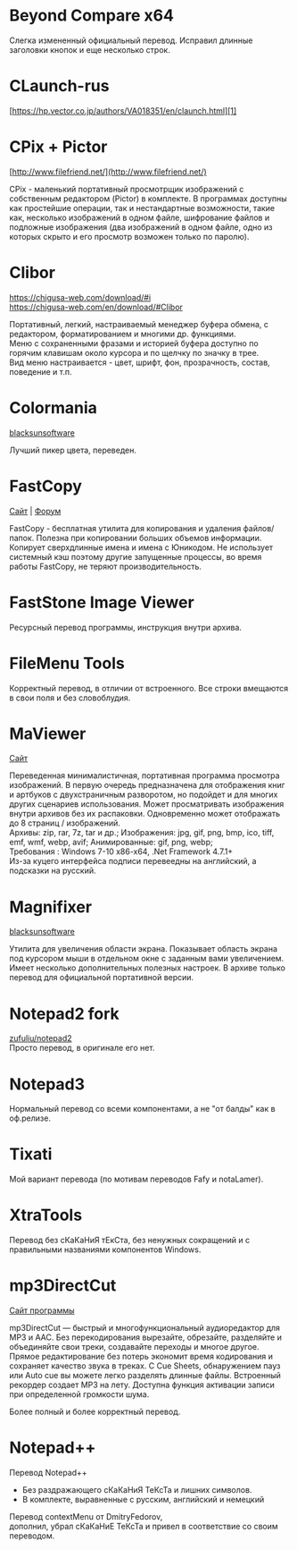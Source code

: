 # Beyond Compare x64  
  
Слегка измененный официальный перевод. Исправил длинные заголовки кнопок и еще несколько строк.  
  
# CLaunch-rus

[https://hp.vector.co.jp/authors/VA018351/en/claunch.html][1]

  [1]: https://hp.vector.co.jp/authors/VA018351/en/claunch.html
  
 # CPix + Pictor

[http://www.filefriend.net/](http://www.filefriend.net/)  
  
CPix - маленький портативный просмотрщик изображений с собственным редактором (Pictor) в комплекте. В программах доступны как простейшие операции, так и нестандартные возможности, такие как, несколько изображений в одном файле, шифрование файлов и подложные изображения (два изображений в одном файле, одно из которых скрыто и его просмотр возможен только по паролю).
  
# Clibor

  <a href="https://chigusa-web.com/download/#i" target="_blank">https://chigusa-web.com/download/#i</a>  
  <a href="https://chigusa-web.com/en/download/#Clibor" target="_blank">https://chigusa-web.com/en/download/#Clibor</a>  
  
Портативный, легкий, настраиваемый менеджер буфера обмена, с редактором, форматированием и многими др. функциями.  
Меню с сохраненными фразами и историей буфера доступно по горячим клавишам около курсора и по щелчку по значку в трее.  
Вид меню настраивается - цвет, шрифт, фон, прозрачность, состав, поведение и т.п.  
  
# Colormania

  [blacksunsoftware](http://www.blacksunsoftware.com/screenmagnifier.html)
  
Лучший пикер цвета, переведен.
  
# FastCopy

  <a href="https://fastcopy.jp/" target="_blank">Сайт</a> | <a href="https://groups.google.com/forum/#!forum/fastcopy-bb-eng" target="_blank">Форум</a>
  
FastCopy - бесплатная утилита для копирования и удаления файлов/папок. Полезна при копировании больших объемов информации. Копирует сверхдлинные имена и имена с Юникодом. Не использует системный кэш поэтому другие запущенные процессы, во время работы FastCopy, не теряют производительность.
 
# FastStone Image Viewer

Ресурсный перевод программы, инструкция внутри архива.
 
# FileMenu Tools

Корректный перевод, в отличии от встроенного. Все строки вмещаются в свои поля и без словоблудия.  
  
# MaViewer
  
 [Сайт](http://www.moreread.net/)
  
Переведенная минималистичная, портативная программа просмотра изображений. В первую очередь предназначена для отображения книг и артбуков с двухстраничным разворотом, но подойдет и для многих других сценариев использования. Может просматривать изображения внутри архивов без их распаковки. Одновременно может отображать до 8 страниц / изображений.  
Архивы: zip, rar, 7z, tar и др.; Изображения: jpg, gif, png, bmp, ico, tiff, emf, wmf, webp, avif; Анимированные: gif, png, webp;  
Требования : Windows 7-10 x86-x64, .Net Framework 4.7.1+  
Из-за куцего интерфейса подписи перевеедны на английский, а подсказки на русский.
  
# Magnifixer
  
  [blacksunsoftware](http://www.blacksunsoftware.com/screenmagnifier.html)
  
Утилита для увеличения области экрана. Показывает область экрана под курсором мыши в отдельном окне с заданным вами увеличением.
Имеет несколько дополнительных полезных настроек. В архиве только перевод для официальной портативной версии.
  
# Notepad2 fork

[zufuliu/notepad2](https://github.com/zufuliu/notepad2)  
Просто перевод, в оригинале его нет.  
  
# Notepad3

Нормальный перевод со всеми компонентами, а не "от балды" как в оф.релизе.
  
# Tixati
  
Мой вариант перевода (по мотивам переводов Fafy и notaLamer).
  
 # XtraTools
  
Перевод без сКаКаНиЯ тЕкСта, без ненужных сокращений и с правильными названиями компонентов Windows.
  
 # mp3DirectCut
  
  <a href="http://mpesch3.de/" target="_blank">Сайт программы</a>
  
mp3DirectCut — быстрый и многофункциональный аудиоредактор для MP3 и AAC. Без перекодирования вырезайте, обрезайте, разделяйте и объединяйте свои треки, создавайте переходы и многое другое. Прямое редактирование без потерь экономит время кодирования и сохраняет качество звука в треках. С Cue Sheets, обнаружением пауз или Auto cue вы можете легко разделять длинные файлы. Встроенный рекордер создает MP3 на лету. Доступна функция активации записи при определенной громкости шума.
  
Более полный и более корректный перевод.
 
# Notepad++

Перевод Notepad++  
* Без раздражающего сКаКаНиЯ ТеКсТа и лишних символов.  
* В комплекте, выравненные с русским, английский и немецкий 

Перевод contextMenu от DmitryFedorov,  
дополнил, убрал сКаКаНиЕ ТеКсТа и привел в соответствие со своим переводом.
